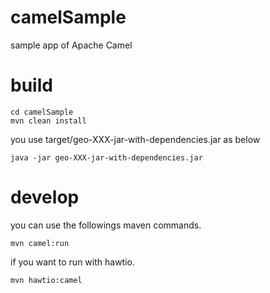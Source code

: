 # camelSample
sample app of Apache Camel

# build

```
cd camelSample
mvn clean install
```

you use target/geo-XXX-jar-with-dependencies.jar as below

`
java -jar geo-XXX-jar-with-dependencies.jar
`

# develop

you can use the followings maven commands.

```
mvn camel:run
```

if you want to run with hawtio.
```
mvn hawtio:camel
```
